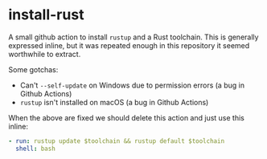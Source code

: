 # install-rust

A small github action to install `rustup` and a Rust toolchain. This is
generally expressed inline, but it was repeated enough in this repository it
seemed worthwhile to extract.

Some gotchas:

- Can't `--self-update` on Windows due to permission errors (a bug in Github
  Actions)
- `rustup` isn't installed on macOS (a bug in Github Actions)

When the above are fixed we should delete this action and just use this inline:

```yml
- run: rustup update $toolchain && rustup default $toolchain
  shell: bash
```